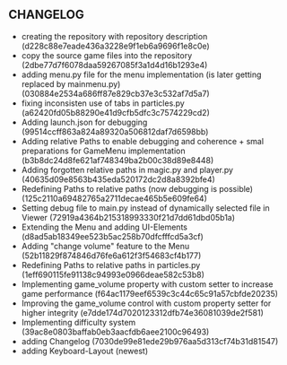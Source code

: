 ## CHANGELOG
- creating the repository with repository description (d228c88e7eade436a3228e9f1eb6a9696f1e8c0e)
- copy the source game files into the repository (2dbe77d7f6078daa59267085f3a1d4d16b1293e4)
- adding menu.py file for the menu implementation (is later getting replaced by mainmenu.py) (030884e2534a686ff87e829cb37e3c532af7d5a7)
- fixing inconsisten use of tabs in particles.py (a62420fd05b88290e41d9cfb5dfc3c7574229cd2)
- Adding launch.json for debugging (99514ccff863a824a89320a506812daf7d6598bb)
- Adding relative Paths to enable debugging and coherence + smal preparations for GameMenu implementation (b3b8dc24d8fe621af748349ba2b00c38d89e8448)
- Adding forgotten relative paths in magic.py and player.py (40635d09e8563b435eda520172dc2d8a8392bfe4)
- Redefining Paths to relative paths (now debugging is possible) (125c2110a69482765a2711decae465b5e609fe64)
- Setting debug file to main.py instead of dynamically selected file in Viewer (72919a4364b215318993330f21d7dd61dbd05b1a)
- Extending the Menu and adding UI-Elements (d8ad5ab18349ee523b5ac258b70dfcfffcd5a3cf)
- Adding "change volume" feature to the Menu (52b11829f874846d76fe6a612f3f54683cf4b177)
- Redefining Paths to relative paths in particles.py (1eff690115fe91138c94993e0966deae582c53b8)
- Implementing game_volume property with custom setter to increase game performance (f64ac1179eef6539c3c44c65c91a57cbfde20235)
- Improving the game_volume control with custom property setter for higher integrity (e7dde174d7020123312dfb74e36081039de2f581)
- Implementing difficulty system (39ac8e0803baffab0eb3aacfdb6aee2100c96493)
- adding Changelog (7030de99e81ede29b976aa5d313cf74b31d81547)
- adding Keyboard-Layout (newest)